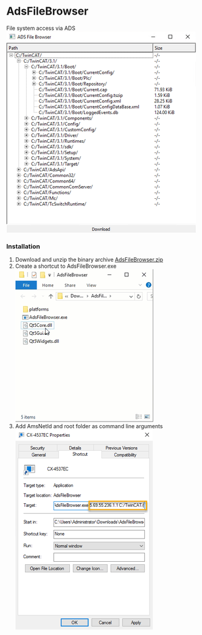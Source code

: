 # AdsFileBrowser

File system access via ADS
![ads_file_browser_gui.png](/assets/ads_file_browser_gui.png?raw=true)

### Installation 

1. Download and unzip the binary archive [AdsFileBrowser.zip](/releases/download/v1.0/AdsFileBrowser.zip)
2. Create a shortcut to AdsFileBrowser.exe  
![link_and_rename.gif](/assets/link_and_rename.gif?raw=true)
3. Add AmsNetId and root folder as command line arguments  
![link_properties.png](/assets/link_properties.png?raw=true)
